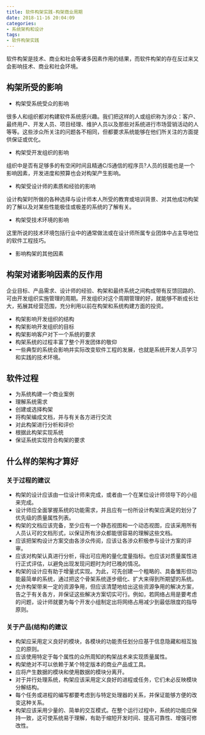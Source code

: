 ```yaml
---
title: 软件构架实践-构架商业周期
date: 2018-11-16 20:04:09
categories:
- 系统架构和设计
tags:
- 软件构架实践
---
```

软件构架是技术、商业和社会等诸多因素作用的结果，而软件构架的存在反过来又会影响技术、商业和社会环境。

## 构架所受的影响

- 构架受系统受众的影响

很多人和组织都对构建软件系统感兴趣。我们把这样的人或组织称为涉众：客户、最终用户、开发人员、项目经理、维护人员以及那些对系统进行市场营销活动的人等等。这些涉众所关注的问题各不相同，但都要求系统能够在他们所关注的方面提供保证或优化。

- 构架受开发组织的影响

组织中是否有足够多的有空闲时间且精通C/S通信的程序员?人员的技能也是一个影响因素，开发进度和预算也会对构架产生影响。

- 构架受设计师的素质和经验的影响

设计构架时所做的各种选择与设计师本人所受的教育或培训背景、对其他成功构架的了解以及对某些性能极佳或极差的系统的了解有关。

- 构架受技术环境的影响

这里所说的技术环境包括行业中的通常做法或在设计师所属专业团体中占主导地位的软件工程技巧。

- 影响构架的其他因素

## 构架对诸影响因素的反作用

企业目标、产品需求、设计师的经验、构架和最终系统之间构成带有反馈回路的、可由开发组织实施管理的周期。开发组织对这个周期管理的好，就能够不断成长壮大，拓展其经营范围，充分利用以前在构架和系统构建方面的投资。

- 构架影响开发组织的结构
- 构架影响开发组织的目标
- 构架影响客户对下一个系统的要求
- 构架系统的过程丰富了整个开发团体的敬仰
- 一些典型的系统会影响并实际改变软件工程的发展，也就是系统开发人员学习和实践的技术环境。

## 软件过程

- 为系统构建一个商业案例
- 理解系统需求
- 创建或选择构架
- 将构架编成文档，并与有关各方进行交流
- 对此构架进行分析和评价
- 根据此构架实现系统
- 保证系统实现符合构架的要求

## 什么样的架构才算好

### 关于过程的建议

- 构架的设计应该由一位设计师来完成，或者由一个在某位设计师领导下的小组来完成。
- 设计师应全面掌握系统的功能需求，并且应有一份所设计构架应满足的划分了优先级的质量属性列表。
- 构架的文档应该完备，至少应有一个静态视图和一个动态视图，应该采用所有人员认可的文档形式，以保证所有涉众都能很容易的理解这些文档。
- 应该把架构设计方案交由各涉众传阅，应该让各涉众积极参与设计方案的评审。
- 应该对构架认真进行分析，得出可应用的量化度量指标。也应该对质量属性进行正式评估，以避免出现发现问题时为时已晚的情况。
- 构架的设计应有助于增量式实现。为此，可先创建一个粗略的、具备雏形但功能最简单的系统，通过把这个骨架系统逐步细化、扩大来得到所期望的系统。
- 允许构架带来一定的资源争用，但应该清楚地给出这些资源争用的解决方案，告之于有关各方，并保证这些解决方案切实可行。例如，若网络占用是要考虑的问题，设计师就要为每个开发小组制定出将网络占用减少到最低限度的指导原则。

### 关于产品(结构)的建议

- 构架应采用定义良好的模块，各模块的功能责任划分应基于信息隐藏和相互独立的原则。
- 应该使用特定于每个属性的众所周知的构架战术来实现质量属性。
- 构架绝对不可以依赖于某个特定版本的商业产品或工具。
- 应将产生数据的模块和使用数据的模块分离开。
- 对于并行处理系统，构架应该采用定义良好的进程或任务，它们未必反映模块分解结构。
- 每个任务或进程的编写都要考虑到与特定处理器的关系，并保证能够方便的改变这种关系。
- 构架应该采用少量的、简单的交互模式。在整个运行过程中，系统的功能应保持一致，这可使系统易于理解，有助于缩短开发时间、提高可靠性、增强可修改性。